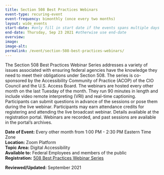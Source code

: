 ```yaml
---
title: Section 508 Best Practices Webinars
event-type: recuring-event
event-frequency: bimonthly (once every two months)
layout: wide_events
start-date: #only fill in start date if the events spans multiple days
end-date: Thursday, Sep 23 2021 #otherwise use end-date
overview: 
image:
image-alt: 
permalink: /event/section-508-best-practices-webinars/
---
```


The Section 508 Best Practices Webinar Series addresses a variety of issues associated with ensuring federal agencies have the knowledge they need to meet their obligations under Section 508. The series is co-sponsored by the Accessibility Community of Practice (ACOP) of the CIO Council and the U.S. Access Board.
The webinars are hosted every other month on the last Tuesday of the month. They run 90 minutes in length and include video remote interpreting (VRI) and real-time captioning. Participants can submit questions in advance of the sessions or pose them during the live webinar.
Participants may earn attendance credits for registering and attending the live broadcast webinar. Details available at the registration portal.
Webinars are recorded, and past sessions are available in the portal’s archives.


**Date of Event:** Every other month from 1:00 PM - 2:30 PM Eastern Time Zone    
**Location:** Zoom Platform     
**Topic Area:** Digital Accessibility    
**Available to:** Federal Employees and members of the public    
**Registration:** <a href="https://www.accessibilityonline.org/cioc-508/scheduleSection" target="_blank" aria-label="Event Registration Link (opens in a new window)"> 508 Best Practices Webinar Series </a>  

 **Reviewed/Updated:** September 2021